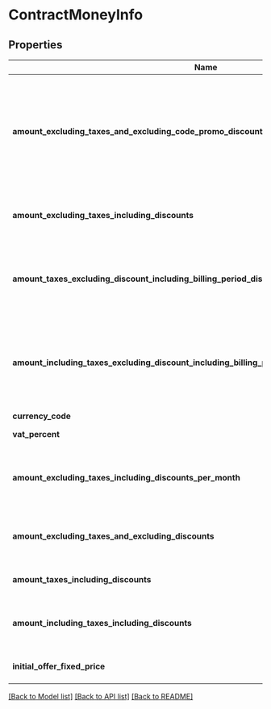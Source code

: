 # ContractMoneyInfo

## Properties
Name | Type | Description | Notes
------------ | ------------- | ------------- | -------------
**amount_excluding_taxes_and_excluding_code_promo_discount_including_billing_period_discount** | **double** | The amount excluding taxes and excluding code promo discount including billing period discount. | [optional] 
**amount_excluding_taxes_including_discounts** | **double** | The amount excluding taxes including discounts. | [optional] 
**amount_taxes_excluding_discount_including_billing_period_discount** | **double** | The taxes excluding discount including billing period discount. | [optional] 
**amount_including_taxes_excluding_discount_including_billing_period_discount** | **double** | The amount including taxes excluding discount including billing period discount. | [optional] 
**currency_code** | [**\EffetB\BeezupApi\Model\BeezUPCommonCurrencyCode**](BeezUPCommonCurrencyCode.md) |  | [optional] 
**vat_percent** | **double** | The VAT percent. | [optional] 
**amount_excluding_taxes_including_discounts_per_month** | **double** | The amount excluding taxes including discounts per month. | [optional] 
**amount_excluding_taxes_and_excluding_discounts** | **double** | The amount excluding taxes and excluding discounts. | [optional] 
**amount_taxes_including_discounts** | **double** | Taxes including discounts. | [optional] 
**amount_including_taxes_including_discounts** | **double** | The amount including taxes including discounts. | [optional] 
**initial_offer_fixed_price** | **double** | The initial offer fixed price. | [optional] 

[[Back to Model list]](../README.md#documentation-for-models) [[Back to API list]](../README.md#documentation-for-api-endpoints) [[Back to README]](../README.md)


